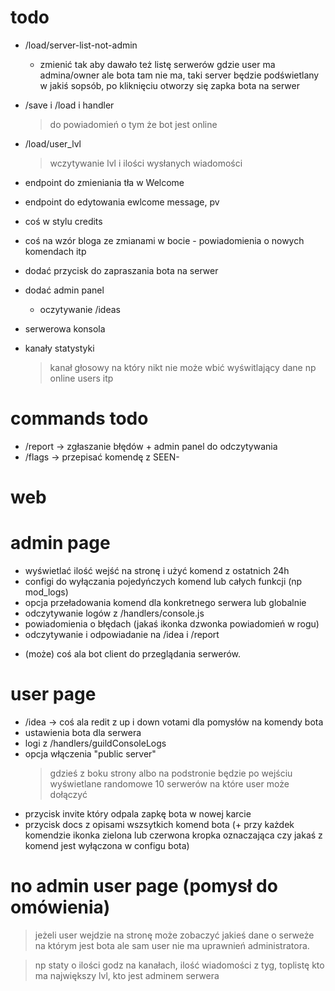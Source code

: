 # todo
+ /load/server-list-not-admin
    - zmienić tak aby dawało też listę serwerów gdzie user ma admina/owner ale bota tam nie ma,
    taki server będzie podświetlany w jakiś sopsób,
    po kliknięciu otworzy się zapka bota na serwer

+ /save i /load i handler
    > do powiadomień o tym że bot jest online

+ /load/user_lvl
    > wczytywanie lvl i ilości wysłanych wiadomości

+ endpoint do zmieniania tła w Welcome
+ endpoint do edytowania ewlcome message, pv
+ coś w stylu credits
+ coś na wzór bloga ze zmianami w bocie - powiadomienia o nowych komendach itp

+ dodać przycisk do zapraszania bota na serwer

+ dodać admin panel
    - oczytywanie /ideas

+ serwerowa konsola

+ kanały statystyki
    > kanał głosowy na który nikt nie może wbić wyświtlający dane np online users itp

# commands todo
+ /report -> zgłaszanie błędów + admin panel do odczytywania
+ /flags -> przepisać komendę z SEEN-

# web
 # admin page
 + wyświetlać ilość wejść na stronę i użyć komend z ostatnich 24h
 + configi do wyłączania pojedyńczych komend lub całych funkcji (np mod_logs)
 + opcja przeładowania komend dla konkretnego serwera lub globalnie
 + odczytywanie logów z /handlers/console.js
 + powiadomienia o błędach (jakaś ikonka dzwonka powiadomień w rogu)
 + odczytywanie i odpowiadanie na /idea i /report

 - (może) coś ala bot client do przeglądania serwerów.

 # user page
 + /idea -> coś ala redit z up i down votami dla pomysłów na komendy bota
 + ustawienia bota dla serwera
 + logi z /handlers/guildConsoleLogs
 + opcja włączenia "public server"
    > gdzieś z boku strony albo na podstronie będzie po wejściu wyświetlane randomowe 10 serwerów na które user może dołączyć
 + przycisk invite który odpala zapkę bota w nowej karcie
 + przycisk docs z opisami wszsytkich komend bota (+ przy każdek komendzie ikonka zielona lub czerwona kropka oznaczająca czy jakaś z komend jest wyłączona w configu bota)

 # no admin user page (pomysł do omówienia)
 > jeżeli user wejdzie na stronę może zobaczyć jakieś dane o serweże na którym jest bota ale sam user nie ma uprawnień administratora.
 
 > np staty o ilości godz na kanałach, ilość wiadomości z tyg, toplistę kto ma największy lvl, kto jest adminem serwera